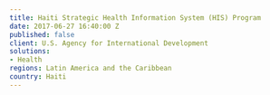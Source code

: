 ```yaml
---
title: Haiti Strategic Health Information System (HIS) Program
date: 2017-06-27 16:40:00 Z
published: false
client: U.S. Agency for International Development
solutions:
- Health
regions: Latin America and the Caribbean
country: Haiti
---
```


